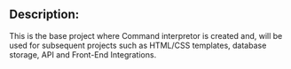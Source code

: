 Description:
-------------
This is the base project where Command interpretor is created and, 
will be used for subsequent projects such as HTML/CSS templates, 
database storage, API and Front-End Integrations.
